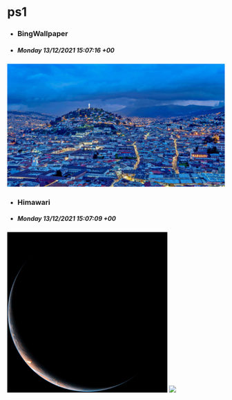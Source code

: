 # ps1

- ### BingWallpaper
- ##### Monday 13/12/2021 15:07:16 +00
<img src="BingWallpaper/latest.jpg" width="700" height="auto" title="👉  BingWallpaper  👈">


- ### Himawari 
- ##### Monday 13/12/2021 15:07:09 +00
<img src="Himawari/latest.jpg" width="auto" height="371" title="👉  Himawari  👈"> <img src="Himawari/himawari.webp" width="auto" height="371"/>






